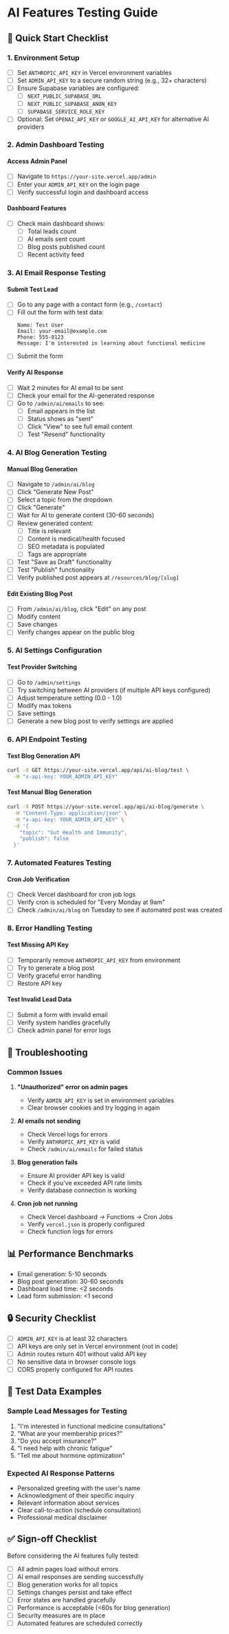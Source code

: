 # AI Features Testing Guide

## 🚀 Quick Start Checklist

### 1. Environment Setup
- [ ] Set `ANTHROPIC_API_KEY` in Vercel environment variables
- [ ] Set `ADMIN_API_KEY` to a secure random string (e.g., 32+ characters)
- [ ] Ensure Supabase variables are configured:
  - [ ] `NEXT_PUBLIC_SUPABASE_URL`
  - [ ] `NEXT_PUBLIC_SUPABASE_ANON_KEY`
  - [ ] `SUPABASE_SERVICE_ROLE_KEY`
- [ ] Optional: Set `OPENAI_API_KEY` or `GOOGLE_AI_API_KEY` for alternative AI providers

### 2. Admin Dashboard Testing

#### Access Admin Panel
- [ ] Navigate to `https://your-site.vercel.app/admin`
- [ ] Enter your `ADMIN_API_KEY` on the login page
- [ ] Verify successful login and dashboard access

#### Dashboard Features
- [ ] Check main dashboard shows:
  - [ ] Total leads count
  - [ ] AI emails sent count
  - [ ] Blog posts published count
  - [ ] Recent activity feed

### 3. AI Email Response Testing

#### Submit Test Lead
- [ ] Go to any page with a contact form (e.g., `/contact`)
- [ ] Fill out the form with test data:
  ```
  Name: Test User
  Email: your-email@example.com
  Phone: 555-0123
  Message: I'm interested in learning about functional medicine
  ```
- [ ] Submit the form

#### Verify AI Response
- [ ] Wait 2 minutes for AI email to be sent
- [ ] Check your email for the AI-generated response
- [ ] Go to `/admin/ai/emails` to see:
  - [ ] Email appears in the list
  - [ ] Status shows as "sent"
  - [ ] Click "View" to see full email content
  - [ ] Test "Resend" functionality

### 4. AI Blog Generation Testing

#### Manual Blog Generation
- [ ] Navigate to `/admin/ai/blog`
- [ ] Click "Generate New Post"
- [ ] Select a topic from the dropdown
- [ ] Click "Generate"
- [ ] Wait for AI to generate content (30-60 seconds)
- [ ] Review generated content:
  - [ ] Title is relevant
  - [ ] Content is medical/health focused
  - [ ] SEO metadata is populated
  - [ ] Tags are appropriate
- [ ] Test "Save as Draft" functionality
- [ ] Test "Publish" functionality
- [ ] Verify published post appears at `/resources/blog/[slug]`

#### Edit Existing Blog Post
- [ ] From `/admin/ai/blog`, click "Edit" on any post
- [ ] Modify content
- [ ] Save changes
- [ ] Verify changes appear on the public blog

### 5. AI Settings Configuration

#### Test Provider Switching
- [ ] Go to `/admin/settings`
- [ ] Try switching between AI providers (if multiple API keys configured)
- [ ] Adjust temperature setting (0.0 - 1.0)
- [ ] Modify max tokens
- [ ] Save settings
- [ ] Generate a new blog post to verify settings are applied

### 6. API Endpoint Testing

#### Test Blog Generation API
```bash
curl -X GET https://your-site.vercel.app/api/ai-blog/test \
  -H "x-api-key: YOUR_ADMIN_API_KEY"
```

#### Test Manual Blog Generation
```bash
curl -X POST https://your-site.vercel.app/api/ai-blog/generate \
  -H "Content-Type: application/json" \
  -H "x-api-key: YOUR_ADMIN_API_KEY" \
  -d '{
    "topic": "Gut Health and Immunity",
    "publish": false
  }'
```

### 7. Automated Features Testing

#### Cron Job Verification
- [ ] Check Vercel dashboard for cron job logs
- [ ] Verify cron is scheduled for "Every Monday at 9am"
- [ ] Check `/admin/ai/blog` on Tuesday to see if automated post was created

### 8. Error Handling Testing

#### Test Missing API Key
- [ ] Temporarily remove `ANTHROPIC_API_KEY` from environment
- [ ] Try to generate a blog post
- [ ] Verify graceful error handling
- [ ] Restore API key

#### Test Invalid Lead Data
- [ ] Submit a form with invalid email
- [ ] Verify system handles gracefully
- [ ] Check admin panel for error logs

## 🐛 Troubleshooting

### Common Issues

1. **"Unauthorized" error on admin pages**
   - Verify `ADMIN_API_KEY` is set in environment variables
   - Clear browser cookies and try logging in again

2. **AI emails not sending**
   - Check Vercel logs for errors
   - Verify `ANTHROPIC_API_KEY` is valid
   - Check `/admin/ai/emails` for failed status

3. **Blog generation fails**
   - Ensure AI provider API key is valid
   - Check if you've exceeded API rate limits
   - Verify database connection is working

4. **Cron job not running**
   - Check Vercel dashboard → Functions → Cron Jobs
   - Verify `vercel.json` is properly configured
   - Check function logs for errors

## 📊 Performance Benchmarks

- Email generation: 5-10 seconds
- Blog post generation: 30-60 seconds
- Dashboard load time: <2 seconds
- Lead form submission: <1 second

## 🔒 Security Checklist

- [ ] `ADMIN_API_KEY` is at least 32 characters
- [ ] API keys are only set in Vercel environment (not in code)
- [ ] Admin routes return 401 without valid API key
- [ ] No sensitive data in browser console logs
- [ ] CORS properly configured for API routes

## 📝 Test Data Examples

### Sample Lead Messages for Testing
1. "I'm interested in functional medicine consultations"
2. "What are your membership prices?"
3. "Do you accept insurance?"
4. "I need help with chronic fatigue"
5. "Tell me about hormone optimization"

### Expected AI Response Patterns
- Personalized greeting with the user's name
- Acknowledgment of their specific inquiry
- Relevant information about services
- Clear call-to-action (schedule consultation)
- Professional medical disclaimer

## ✅ Sign-off Checklist

Before considering the AI features fully tested:
- [ ] All admin pages load without errors
- [ ] AI email responses are sending successfully
- [ ] Blog generation works for all topics
- [ ] Settings changes persist and take effect
- [ ] Error states are handled gracefully
- [ ] Performance is acceptable (<60s for blog generation)
- [ ] Security measures are in place
- [ ] Automated features are scheduled correctly
